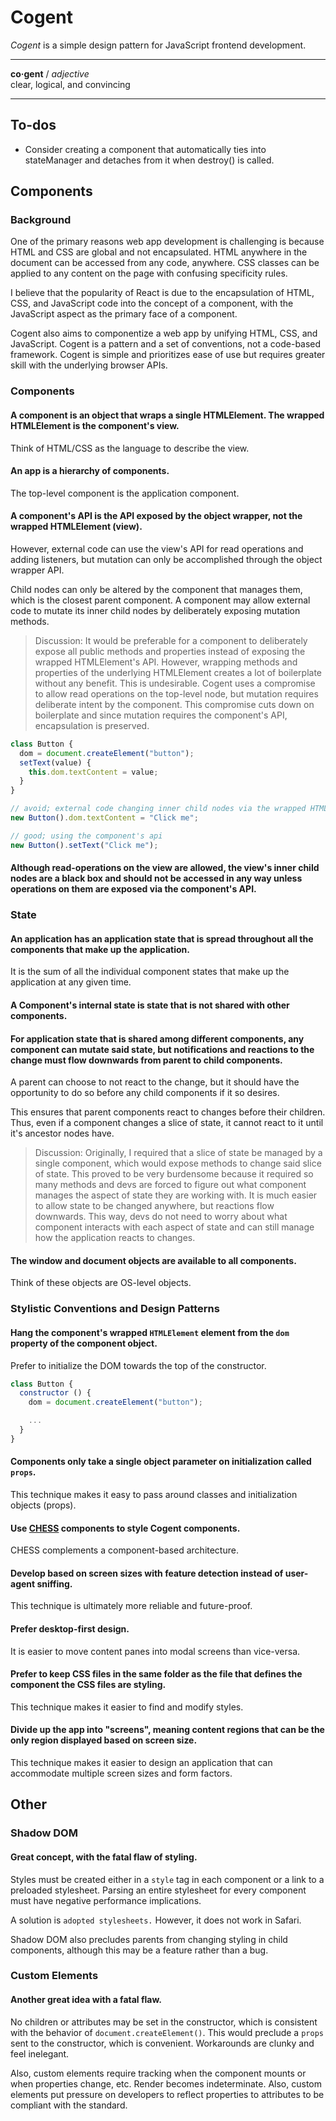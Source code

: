 # Cogent <!-- omit in toc -->

_Cogent_ is a simple design pattern for JavaScript frontend development.

---

**co·gent** / _adjective_<br>
clear, logical, and convincing

---

## To-dos

- Consider creating a component that automatically ties into stateManager and detaches from it when destroy() is called.

## Components

### Background

One of the primary reasons web app development is challenging is because HTML and CSS are global and not encapsulated. HTML anywhere in the document can be accessed from any code, anywhere. CSS classes can be applied to any content on the page with confusing specificity rules.

I believe that the popularity of React is due to the encapsulation of HTML, CSS, and JavaScript code into the concept of a component, with the JavaScript aspect as the primary face of a component.

Cogent also aims to componentize a web app by unifying HTML, CSS, and JavaScript. Cogent is a pattern and a set of conventions, not a code-based framework. Cogent is simple and prioritizes ease of use but requires greater skill with the underlying browser APIs.

### Components

#### A component is an object that wraps a single HTMLElement. The wrapped HTMLElement is the component's view.

Think of HTML/CSS as the language to describe the view.

#### An app is a hierarchy of components.

The top-level component is the application component.

#### A component's API is the API exposed by the object wrapper, not the wrapped HTMLElement (view).

However, external code can use the view's API for read operations and adding listeners, but mutation can only be accomplished through the object wrapper API.

Child nodes can only be altered by the component that manages them, which is the closest parent component. A component may allow external code to mutate its inner child nodes by deliberately exposing mutation methods.

> Discussion: It would be preferable for a component to deliberately expose all public methods and properties instead of exposing the wrapped HTMLElement's API. However, wrapping methods and properties of the underlying HTMLElement creates a lot of boilerplate without any benefit. This is undesirable. Cogent uses a compromise to allow read operations on the top-level node, but mutation requires deliberate intent by the component. This compromise cuts down on boilerplate and since mutation requires the component's API, encapsulation is preserved.

```javascript
class Button {
  dom = document.createElement("button");
  setText(value) {
    this.dom.textContent = value;
  }
}

// avoid; external code changing inner child nodes via the wrapped HTMLElement
new Button().dom.textContent = "Click me";

// good; using the component's api
new Button().setText("Click me");
```

#### Although read-operations on the view are allowed, the view's inner child nodes are a black box and should not be accessed in any way unless operations on them are exposed via the component's API.

### State

#### An application has an application state that is spread throughout all the components that make up the application.

It is the sum of all the individual component states that make up the application at any given time.

#### A Component's internal state is state that is not shared with other components.

#### For application state that is shared among different components, any component can mutate said state, but notifications and reactions to the change must flow downwards from parent to child components.

A parent can choose to not react to the change, but it should have the opportunity to do so before any child components if it so desires.

This ensures that parent components react to changes before their children. Thus, even if a component changes a slice of state, it cannot react to it until it's ancestor nodes have.

> Discussion: Originally, I required that a slice of state be managed by a single component, which would expose methods to change said slice of state. This proved to be very burdensome because it required so many methods and devs are forced to figure out what component manages the aspect of state they are working with. It is much easier to allow state to be changed anywhere, but reactions flow downwards. This way, devs do not need to worry about what component interacts with each aspect of state and can still manage how the application reacts to changes.

#### The window and document objects are available to all components.

Think of these objects are OS-level objects.

### Stylistic Conventions and Design Patterns

#### Hang the component's wrapped `HTMLElement` element from the `dom` property of the component object.

Prefer to initialize the DOM towards the top of the constructor.

```javascript
class Button {
  constructor () {
    dom = document.createElement("button");

    ...
  }
}
```

#### Components only take a single object parameter on initialization called `props`.

This technique makes it easy to pass around classes and initialization objects (props).

#### Use [CHESS](https://github.com/jake-knerr/chess) components to style Cogent components.

CHESS complements a component-based architecture.

#### Develop based on screen sizes with feature detection instead of user-agent sniffing.

This technique is ultimately more reliable and future-proof.

#### Prefer desktop-first design.

It is easier to move content panes into modal screens than vice-versa.

#### Prefer to keep CSS files in the same folder as the file that defines the component the CSS files are styling.

This technique makes it easier to find and modify styles.

#### Divide up the app into "screens", meaning content regions that can be the only region displayed based on screen size.

This technique makes it easier to design an application that can accommodate multiple screen sizes and form factors.

## Other

### Shadow DOM

#### Great concept, with the fatal flaw of styling.

Styles must be created either in a `style` tag in each component or a link to a preloaded stylesheet. Parsing an entire stylesheet for every component must have negative performance implications.

A solution is `adopted stylesheets.` However, it does not work in Safari.

Shadow DOM also precludes parents from changing styling in child components, although this may be a feature rather than a bug.

### Custom Elements

#### Another great idea with a fatal flaw.

No children or attributes may be set in the constructor, which is consistent with the behavior of `document.createElement()`. This would preclude a `props` sent to the constructor, which is convenient. Workarounds are clunky and feel inelegant.

Also, custom elements require tracking when the component mounts or when properties change, etc. Render becomes indeterminate. Also, custom elements put pressure on developers to reflect properties to attributes to be compliant with the standard.
